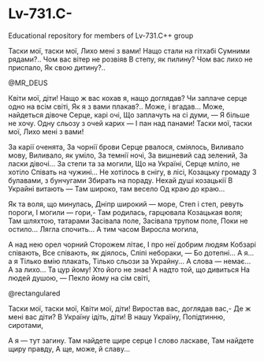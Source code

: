 # Lv-731.C-
Educational repository for members of  Lv-731.C++ group

Таски мої, таски мої,
Лихо мені з вами!
Нащо стали на гітхабі
Сумними рядами?..
Чом вас вітер не розвіяв
В степу, як пилину?
Чом вас лихо не приспало,
Як свою дитину?..

@MR_DEUS 

Квіти мої, діти!
Нащо ж вас кохав я, нащо доглядав?
Чи заплаче серце одно на всім світі,
Як я з вами плакав?.. Може, і вгадав...
Може, найдеться дівоче
Серце, карі очі,
Що заплачуть на сі думи, —
Я більше не хочу.
Одну сльозу з очей карих —
І пан над панами!
Таски мої, таски мої,
Лихо мені з вами! 

За карії оченята,
За чорнії брови
Серце рвалося, сміялось,
Виливало мову,
Виливало, як уміло,
За темнії ночі,
За вишневий сад зелений,
За ласки дівочі...
За степи та за могили,
Що на Україні,
Серце мліло, не хотіло
Співать на чужині...
Не хотілось в снігу, в лісі,
Козацьку громаду
З булавами, з бунчугами
Збирать на пораду.
Нехай душі козацькії
В Украйні витають —
Там широко, там весело
Од краю до краю...

Як та воля, що минулась,
Дніпр широкий — море,
Степ і степ, ревуть пороги,
І могили — гори,-
Там родилась, гарцювала
Козацькая воля;
Там шляхтою, татарами
Засівала поле,
Засівала трупом поле,
Поки не остило...
Лягла спочить... А тим часом
Виросла могила,

А над нею орел чорний
Сторожем літає,
І про неї добрим людям
Кобзарі співають,
Все співають, як діялось,
Сліпі небораки, —
Бо дотепні... А я... а я
Тілько вмію плакать,
Тілько сльози за Украйну...
А слова — немає...
А за лихо... Та цур йому!
Хто його не знає!
А надто той, що дивиться
На людей душою, —
Пекло йому на сім світі,

@rectangulared 

Таски мої, таски мої,
Квіти мої, діти!
Виростав вас, доглядав вас,-
Де ж мені вас діти?
В Україну ідіть, діти!
В нашу Україну,
Попідтинню, сиротами,

А я — тут загину.
Там найдете щире серце
І слово ласкаве,
Там найдете щиру правду,
А ще, може, й славу...
